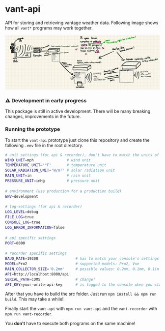 # vant-api

API for storing and retrieving vantage weather data.
Following image shows how all `vant*` programs may work together.

![](./docs/skizze.jpg)


### ⚠️ Development in early progress

This package is still in active development. There will be many breaking changes, improvements in the future.


### Running the prototype

To start the `vant-api` prototype just clone this repository and create the following `.env` file in the root directory.

```sh
# unit settings (for api & recorder), don't have to match the units of the vant-web-gui
WIND_UNIT=mph               # wind unit
TEMPERATURE_UNIT='°F'       # temperature unit
SOLAR_RADIATION_UNIT='W/m²' # solar radiation unit
RAIN_UNIT=in                # rain unit
PRESSURE_UNIT=inHg          # pressure unit

# environment (use production for a production build)
ENV=development

# log-settings (for api & recorder)
LOG_LEVEL=debug
FILE_LOG=true
CONSOLE_LOG=true
LOG_ERROR_INFORMATION=false

# api specific settings
PORT=8000

# recorder specific settings
BAUD_RATE=19200                 # has to match your console's settings
MODEL=Pro2                      # supported models: Pro2, Vue
RAIN_COLLECTOR_SIZE='0.2mm'     # possible values: 0.2mm, 0.1mm, 0.1in
API=http://localhost:8000/api   
SERIAL_PATH=COM5                # change!
API_KEY=your-write-api-key      # is logged to the console when you start the vant-api
```

After that you have to build the src folder. Just run `npm install && npm run build`. This may take a while!

Finally start the `vant-api` with `npm run vant-api` and the `vant-recorder` with `npm run vant-recorder`.

You **don't** have to execute both programs on the same machine!